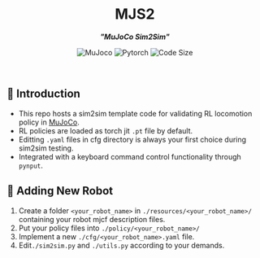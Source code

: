 <h1 align="center">
    MJS2
</h1>

<p align="center">
<i> <b>"MuJoCo Sim2Sim"</b> </i>
</p>

<p align="center">
    <img
        alt="MuJoco"
        src="https://img.shields.io/badge/MJC-Python--Binding-a6e3a1?style=for-the-badge&colorA=363A4F&logo=python&logoColor=D9E0EE">
    <img
        alt="Pytorch"
        src="https://img.shields.io/badge/Pytorch-Jit-fab387?style=for-the-badge&colorA=363A4F&logo=pytorch&logoColor=D9E0EE">
    <img
        alt="Code Size"
        src="https://img.shields.io/github/languages/code-size/SeaHI-Robot/MJS2?colorA=363A4F&colorB=b4befe&logo=gitlfs&logoColor=D9E0EE&style=for-the-badge">
</p>
<br>

## 🪷 Introduction

- This repo hosts a sim2sim template code for validating RL locomotion policy in [MuJoCo](https://mujoco.readthedocs.io/en/latest/overview.html).
- RL policies are loaded as torch jit `.pt` file by default.
- Editting `.yaml` files in cfg directory is always your first choice during sim2sim testing.
- Integrated with a keyboard command control functionality through `pynput`.


## 🤖 Adding New Robot
1. Create a folder `<your_robot_name>` in `./resources/<your_robot_name>/` containing your robot mjcf description files.
2. Put your policy files into `./policy/<your_robot_name>/`
3. Implement a new `./cfg/<your_robot_name>.yaml` file.
4. Edit`./sim2sim.py` and `./utils.py` according to your demands.

<br>
